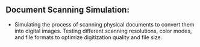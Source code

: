 ## Document Scanning Simulation:
 - Simulating the process of scanning physical documents to convert them into digital images. Testing different scanning resolutions, color modes, and file formats to optimize digitization quality and file size.
